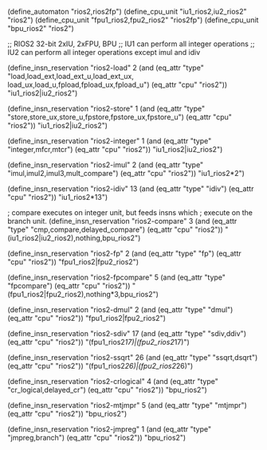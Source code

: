 (define_automaton "rios2,rios2fp")
(define_cpu_unit "iu1_rios2,iu2_rios2" "rios2")
(define_cpu_unit "fpu1_rios2,fpu2_rios2" "rios2fp")
(define_cpu_unit "bpu_rios2" "rios2")

;; RIOS2 32-bit 2xIU, 2xFPU, BPU
;; IU1 can perform all integer operations
;; IU2 can perform all integer operations except imul and idiv

(define_insn_reservation "rios2-load" 2
  (and (eq_attr "type" "load,load_ext,load_ext_u,load_ext_ux,\
		        load_ux,load_u,fpload,fpload_ux,fpload_u")
       (eq_attr "cpu" "rios2"))
  "iu1_rios2|iu2_rios2")

(define_insn_reservation "rios2-store" 1
  (and (eq_attr "type" "store,store_ux,store_u,fpstore,fpstore_ux,fpstore_u")
       (eq_attr "cpu" "rios2"))
  "iu1_rios2|iu2_rios2")

(define_insn_reservation "rios2-integer" 1
  (and (eq_attr "type" "integer,mfcr,mtcr")
       (eq_attr "cpu" "rios2"))
  "iu1_rios2|iu2_rios2")

(define_insn_reservation "rios2-imul" 2
  (and (eq_attr "type" "imul,imul2,imul3,mult_compare")
       (eq_attr "cpu" "rios2"))
  "iu1_rios2*2")

(define_insn_reservation "rios2-idiv" 13
  (and (eq_attr "type" "idiv")
       (eq_attr "cpu" "rios2"))
  "iu1_rios2*13")

; compare executes on integer unit, but feeds insns which
; execute on the branch unit.
(define_insn_reservation "rios2-compare" 3
  (and (eq_attr "type" "cmp,compare,delayed_compare")
       (eq_attr "cpu" "rios2"))
  "(iu1_rios2|iu2_rios2),nothing,bpu_rios2")

(define_insn_reservation "rios2-fp" 2
  (and (eq_attr "type" "fp")
       (eq_attr "cpu" "rios2"))
  "fpu1_rios2|fpu2_rios2")

(define_insn_reservation "rios2-fpcompare" 5
  (and (eq_attr "type" "fpcompare")
       (eq_attr "cpu" "rios2"))
  "(fpu1_rios2|fpu2_rios2),nothing*3,bpu_rios2")

(define_insn_reservation "rios2-dmul" 2
  (and (eq_attr "type" "dmul")
       (eq_attr "cpu" "rios2"))
  "fpu1_rios2|fpu2_rios2")

(define_insn_reservation "rios2-sdiv" 17
  (and (eq_attr "type" "sdiv,ddiv")
       (eq_attr "cpu" "rios2"))
  "(fpu1_rios2*17)|(fpu2_rios2*17)")

(define_insn_reservation "rios2-ssqrt" 26
  (and (eq_attr "type" "ssqrt,dsqrt")
       (eq_attr "cpu" "rios2"))
  "(fpu1_rios2*26)|(fpu2_rios2*26)")

(define_insn_reservation "rios2-crlogical" 4
  (and (eq_attr "type" "cr_logical,delayed_cr")
       (eq_attr "cpu" "rios2"))
  "bpu_rios2")

(define_insn_reservation "rios2-mtjmpr" 5
  (and (eq_attr "type" "mtjmpr")
       (eq_attr "cpu" "rios2"))
  "bpu_rios2")

(define_insn_reservation "rios2-jmpreg" 1
  (and (eq_attr "type" "jmpreg,branch")
       (eq_attr "cpu" "rios2"))
  "bpu_rios2")

